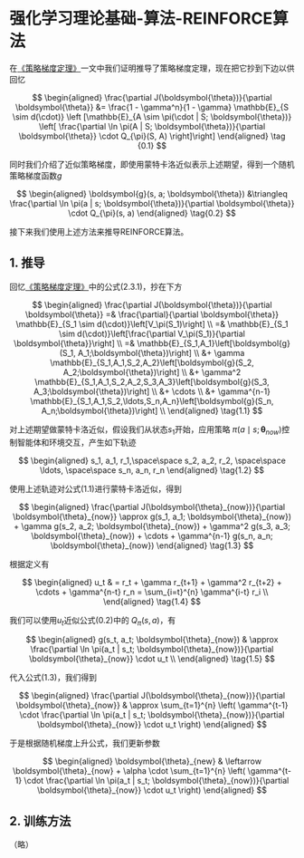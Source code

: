 # 强化学习理论基础-算法-REINFORCE算法


在[《策略梯度定理》](https://xinyukhan.github.io/2025/08/12/强化学习理论基础(2)定理(3)策略梯度定理.html)一文中我们证明推导了策略梯度定理，现在把它抄到下边以供回忆


<div class="math">

$$
\begin{aligned}
  \frac{\partial J(\boldsymbol{\theta})}{\partial \boldsymbol{\theta}} &= \frac{1 - \gamma^n}{1 - \gamma} \mathbb{E}_{S \sim d(\cdot)} \left [\mathbb{E}_{A \sim \pi(\cdot | S; \boldsymbol{\theta})} \left[ \frac{\partial \ln \pi(A | S; \boldsymbol{\theta})}{\partial \boldsymbol{\theta}} \cdot Q_{\pi}(S, A) \right]\right]
\end{aligned} \tag {0.1}
$$

</div>

同时我们介绍了近似策略梯度，即使用蒙特卡洛近似表示上述期望，得到一个随机策略梯度函数$g$

$$
\begin{aligned}
   \boldsymbol{g}(s, a; \boldsymbol{\theta}) &\triangleq \frac{\partial \ln \pi(a | s; \boldsymbol{\theta})}{\partial \boldsymbol{\theta}} \cdot Q_{\pi}(s, a)
\end{aligned} \tag{0.2}
$$


接下来我们使用上述方法来推导REINFORCE算法。

## 1. 推导

回忆[《策略梯度定理》](https://xinyukhan.github.io/2025/08/12/强化学习理论基础(2)定理(3)策略梯度定理.html)中的公式(2.3.1)，抄在下方


$$
\begin{aligned}
\frac{\partial J(\boldsymbol{\theta})}{\partial \boldsymbol{\theta}} =& \frac{\partial}{\partial \boldsymbol{\theta}} \mathbb{E}_{S_1 \sim d(\cdot)}\left[V_\pi(S_1)\right] \\
=& \mathbb{E}_{S_1 \sim d(\cdot)}\left[\frac{\partial V_\pi(S_1)}{\partial \boldsymbol{\theta}}\right] \\
=& \mathbb{E}_{S_1,A_1}\left[\boldsymbol{g}(S_1, A_1;\boldsymbol{\theta})\right] \\
 &+ \gamma \mathbb{E}_{S_1,A_1,S_2,A_2}\left[\boldsymbol{g}(S_2, A_2;\boldsymbol{\theta})\right] \\
 &+ \gamma^2 \mathbb{E}_{S_1,A_1,S_2,A_2,S_3,A_3}\left[\boldsymbol{g}(S_3, A_3;\boldsymbol{\theta})\right] \\
 &+ \cdots \\
 &+ \gamma^{n-1} \mathbb{E}_{S_1,A_1,S_2,\ldots,S_n,A_n}\left[\boldsymbol{g}(S_n, A_n;\boldsymbol{\theta})\right] \\
\end{aligned} \tag{1.1}
$$

对上述期望做蒙特卡洛近似，假设我们从状态$s_1$开始，应用策略 $\pi(a \mid s; \boldsymbol{\theta}_{now})$控制智能体和环境交互，产生如下轨迹

$$
\begin{aligned}
s_1, a_1, r_1,\space\space s_2, a_2, r_2, \space\space \ldots, \space\space s_n, a_n, r_n
\end{aligned} \tag{1.2}
$$

使用上述轨迹对公式(1.1)进行蒙特卡洛近似，得到

$$
\begin{aligned}
\frac{\partial J(\boldsymbol{\theta}_{now})}{\partial \boldsymbol{\theta}_{now}} \approx g(s_1, a_1; \boldsymbol{\theta}_{now}) + \gamma g(s_2, a_2; \boldsymbol{\theta}_{now}) + \gamma^2 g(s_3, a_3; \boldsymbol{\theta}_{now}) + \cdots + \gamma^{n-1} g(s_n, a_n; \boldsymbol{\theta}_{now})
\end{aligned} \tag{1.3}
$$

根据定义有

$$
\begin{aligned}
u_t & = r_t + \gamma r_{t+1} + \gamma^2 r_{t+2} + \cdots + \gamma^{n-t} r_n = \sum_{i=t}^{n} \gamma^{i-t} r_i \\
\end{aligned} \tag{1.4}
$$

我们可以使用$u_t$近似公式(0.2)中的 $Q_{\pi}(s, a)$，有

$$
\begin{aligned}
g(s_t, a_t; \boldsymbol{\theta}_{now}) & \approx \frac{\partial \ln \pi(a_t | s_t; \boldsymbol{\theta}_{now})}{\partial \boldsymbol{\theta}_{now}} \cdot u_t \\
\end{aligned} \tag{1.5}
$$

代入公式(1.3)，我们得到

$$
\begin{aligned}
\frac{\partial J(\boldsymbol{\theta}_{now})}{\partial \boldsymbol{\theta}_{now}} & \approx \sum_{t=1}^{n} \left( \gamma^{t-1} \cdot \frac{\partial \ln \pi(a_t | s_t; \boldsymbol{\theta}_{now})}{\partial \boldsymbol{\theta}_{now}} \cdot u_t \right)
\end{aligned}
$$


于是根据随机梯度上升公式，我们更新参数

$$
\begin{aligned}
\boldsymbol{\theta}_{new} & \leftarrow \boldsymbol{\theta}_{now} + \alpha \cdot \sum_{t=1}^{n} \left( \gamma^{t-1} \cdot \frac{\partial \ln \pi(a_t | s_t; \boldsymbol{\theta}_{now})}{\partial \boldsymbol{\theta}_{now}} \cdot u_t \right)
\end{aligned}
$$

## 2. 训练方法

（略）